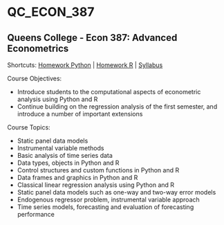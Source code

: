 # QC_ECON_387
## Queens College - Econ 387: Advanced Econometrics 

Shortcuts:
[Homework Python](https://github.com/eng-jonathan/QC_ECON_387_AdvancedEconometrics/tree/master/homework_python) |
[Homework R](https://github.com/eng-jonathan/QC_ECON_387_AdvancedEconometrics/tree/master/homework_r) |
[Syllabus](https://github.com/eng-jonathan/QC_ECON_387_AdvancedEconometrics/blob/master/syllabus/syllabus_econ387.pdf) 

Course Objectives:
* Introduce students to the computational aspects of econometric analysis using Python and R
* Continue building on the regression analysis of the first semester, and introduce a number of important extensions

Course Topics:
* Static panel data models
* Instrumental variable methods
* Basic analysis of time series data
* Data types, objects in Python and R
* Control structures and custom functions in Python and R
* Data frames and graphics in Python and R
* Classical linear regression analysis using Python and R
* Static panel data models such as one-way and two-way error models
* Endogenous regressor problem, instrumental variable approach
* Time series models, forecasting and evaluation of forecasting performance
